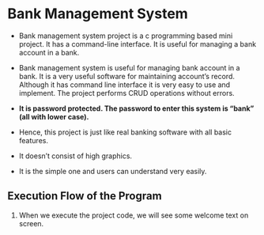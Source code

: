 
# Bank Management System
 * Bank management system project is a c programming based mini project. It has a command-line interface. It is useful for managing a bank account in a bank.

* Bank management system  is useful for managing bank account in a bank. It is a very useful software for maintaining account’s record. Although it has command line interface it is very easy to use and implement. The project performs CRUD operations without errors.

* **It is password protected. The password to enter this system is “bank” (all with lower case).** 
* Hence, this project is just like real banking software with all basic features. 

* It doesn’t consist of high graphics.

* It is the simple one and users can understand very easily.

## Execution Flow of the Program
1. When we execute the project code, we will see some welcome text on screen.
 

